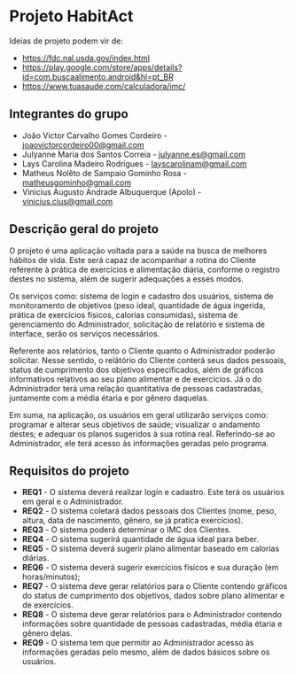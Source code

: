 # Projeto HabitAct

Ideias de projeto podem vir de:

* https://fdc.nal.usda.gov/index.html
* https://play.google.com/store/apps/details?id=com.buscaalimento.android&hl=pt_BR
* https://www.tuasaude.com/calculadora/imc/

## Integrantes do grupo

* João Victor Carvalho Gomes Cordeiro - joaovictorcordeiro00@gmail.com
* Julyanne Maria dos Santos Correia - julyanne.es@gmail.com
* Lays Carolina Madeiro Rodrigues - layscarolinam@gmail.com
* Matheus Nolêto de Sampaio Gominho Rosa - matheusgominho@gmail.com
* Vinicius Augusto Andrade Albuquerque (Apolo) - vinicius.cius@gmail.com

## Descrição geral do projeto

O projeto é uma aplicação voltada para a saúde na busca de melhores hábitos de vida. Este será capaz de acompanhar a
rotina do Cliente referente à prática de exercícios e alimentação diária, conforme o registro destes no sistema, além de
sugerir adequações a esses modos.

Os serviços como: sistema de login e cadastro dos usuários, sistema de monitoramento de objetivos (peso ideal,
quantidade de água ingerida, prática de exercícios físicos, calorias consumidas), sistema de gerenciamento do
Administrador, solicitação de relatório e sistema de interface, serão os serviços necessários.

Referente aos relatórios, tanto o Cliente quanto o Administrador poderão solicitar. Nesse sentido, o relátório do
Cliente conterá seus dados pessoais, status de cumprimento dos objetivos especificados, além de gráficos informativos relativos ao seu plano alimentar e de exercícios. Já o do Administrador terá uma relação quantitativa de pessoas cadastradas, juntamente com a média étaria e por gênero daquelas.

Em suma, na aplicação, os usuários em geral utilizarão serviços como: programar e alterar seus objetivos de saúde;
visualizar o andamento destes; e adequar os planos sugeridos à sua rotina real. Referindo-se ao Administrador,
ele terá acesso às informações geradas pelo programa.

## Requisitos do projeto

* **REQ1** - O sistema deverá realizar login e cadastro. Este terá os usuários em geral e o Administrador.
* **REQ2** - O sistema coletará dados pessoais dos Clientes (nome, peso, altura, data de nascimento, gênero, se já
  pratica exercícios).
* **REQ3** - O sistema poderá determinar o IMC dos Clientes.
* **REQ4** - O sistema sugerirá quantidade de água ideal para beber.
* **REQ5** - O sistema deverá sugerir plano alimentar baseado em calorias diárias.
* **REQ6** - O sistema deverá sugerir exercícios físicos e sua duração (em horas/minutos);
* **REQ7** - O sistema deve gerar relatórios para o Cliente contendo gráficos do status de cumprimento dos objetivos, dados sobre plano alimentar e de exercícios.
* **REQ8** - O sistema deve gerar relatórios para o Administrador contendo informações sobre quantidade de pessoas cadastradas, média étaria e gênero delas.
* **REQ9** - O sistema tem que permitir ao Administrador acesso às informações geradas pelo mesmo, além de dados básicos
  sobre os usuários.
